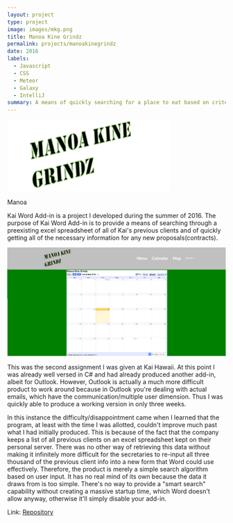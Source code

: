 ```yaml
---
layout: project
type: project
image: images/mkg.png
title: Manoa Kine Grindz
permalink: projects/manoakinegrindz
date: 2016
labels:
  - Javascript
  - CSS
  - Meteor
  - Galaxy
  - IntelliJ
summary: A means of quickly searching for a place to eat based on critera such as ingredients, dishes, or location.
---
```


<img class="ui medium right floated rounded image" src="https://raw.githubusercontent.com/manoa-kine-grindz/manoa-kine-grindz/master/app/public/images/logo.png">

Manoa 

Kai Word Add-in is a project I developed during the summer of 2016. The purpose of Kai Word Add-in is to provide a means of searching through a preexisting excel spreadsheet of all of Kai's previous clients and of quickly getting all of the necessary information for any new proposals(contracts).

<img class="ui image" src="https://raw.githubusercontent.com/manoa-kine-grindz/manoa-kine-grindz.github.io/master/images/calendar.jpg">

This was the second assignment I was given at Kai Hawaii. At this point I was already well versed in C# and had already produced another add-in, albeit for Outlook. However, Outlook is actually a much more difficult product to work around because in Outlook you're dealing with actual emails, which have the communication/multiple user dimension. Thus I was quickly able to produce a working version in only three weeks.

In this instance the difficulty/disappointment came when I learned that the program, at least with the time I was allotted, couldn't improve much past what I had initially produced. This is because of the fact that the company keeps a list of all previous clients on an excel spreadsheet kept on their personal server. There was no other way of retrieving this data without making it infinitely more difficult for the secretaries to re-input all three thousand of the previous client info into a new form that Word could use effectively. Therefore, the product is merely a simple search algorithm based on user input. It has no real mind of its own because the data it draws from is too simple. There's no way to provide a "smart search" capability without creating a massive startup time, which Word doesn't allow anyway, otherwise it'll simply disable your add-in.

Link: <a href="https://github.com/manoa-kine-grindz/manoa-kine-grindz">Repository</a>
